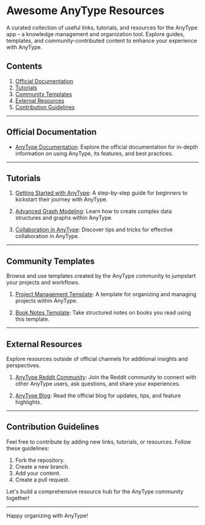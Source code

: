 # Awesome AnyType Resources


A curated collection of useful links, tutorials, and resources for the AnyType app – a knowledge management and organization tool. Explore guides, templates, and community-contributed content to enhance your experience with AnyType.

## Contents

1. [Official Documentation](#official-documentation)
2. [Tutorials](#tutorials)
3. [Community Templates](#community-templates)
4. [External Resources](#external-resources)
5. [Contribution Guidelines](#contribution-guidelines)

---

## Official Documentation

- [AnyType Documentation](https://docs.anytype.io/): Explore the official documentation for in-depth information on using AnyType, its features, and best practices.

---

## Tutorials

1. [Getting Started with AnyType](https://example.com/getting-started): A step-by-step guide for beginners to kickstart their journey with AnyType.

2. [Advanced Graph Modeling](https://example.com/advanced-modeling): Learn how to create complex data structures and graphs within AnyType.

3. [Collaboration in AnyType](https://example.com/collaboration-guide): Discover tips and tricks for effective collaboration in AnyType.

---

## Community Templates

Browse and use templates created by the AnyType community to jumpstart your projects and workflows.

1. [Project Management Template](./templates/project-management.md): A template for organizing and managing projects within AnyType.

2. [Book Notes Template](./templates/book-notes.md): Take structured notes on books you read using this template.

---

## External Resources

Explore resources outside of official channels for additional insights and perspectives.

1. [AnyType Reddit Community](https://www.reddit.com/r/AnyType/): Join the Reddit community to connect with other AnyType users, ask questions, and share your experiences.

2. [AnyType Blog](https://blog.anytype.io/): Read the official blog for updates, tips, and feature highlights.

---

## Contribution Guidelines

Feel free to contribute by adding new links, tutorials, or resources. Follow these guidelines:

1. Fork the repository.
2. Create a new branch.
3. Add your content.
4. Create a pull request.

Let's build a comprehensive resource hub for the AnyType community together!

---

Happy organizing with AnyType!
